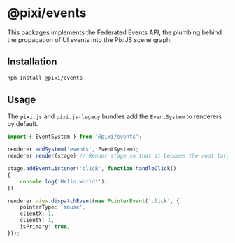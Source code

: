 #  @pixi/events

This packages implements the Federated Events API, the plumbing behind the propagation of UI events into the PixiJS
scene graph.

## Installation

```bash
npm install @pixi/events
```

## Usage

The `pixi.js` and `pixi.js-legacy` bundles add the `EventSystem` to renderers by default.

```ts
import { EventSystem } from '@pixi/events';

renderer.addSystem('events', EventSystem);
renderer.render(stage);// Render stage so that it becomes the root target for UI events

stage.addEventListener('click', function handleClick()
{
    console.log('Hello world!');
})

renderer.view.dispatchEvent(new PointerEvent('click', {
    pointerType: 'mouse',
    clientX: 1,
    clientY: 1,
    isPrimary: true,
}));
```